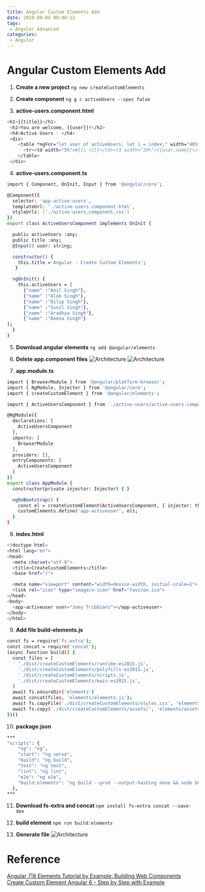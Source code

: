 ```yaml
---
title: Angular Custom Elements Add
date: 2019-09-04 08:40:12
tags:
 - Angular Advanced
categories: 
 - Angular
---
```


# Angular Custom Elements Add

1. **Create a new project**
`ng new createCustomElements`

2. **Create component**
`ng g c activeUsers --spec false`

3. **active-users.component.html**
~~~ bash
<h1>{{title}}</h1>
 <h2>You are welcome, {{user}}!</h2>
 <h4>Active Users - </h4>
 <div>
    <table *ngFor="let user of activeUsers; let i = index;" width="40%">
      <tr><td width="5%">#{{i +1}}</td><td width="30%">{{user.name}}</td></tr>
    </table>
 </div>
~~~

4. **active-users.component.ts**
~~~ bash
import { Component, OnInit, Input } from '@angular/core';

@Component({
  selector: 'app-active-users',
  templateUrl: './active-users.component.html',
  styleUrls: ['./active-users.component.css']
})
export class ActiveUsersComponent implements OnInit {

  public activeUsers :any;
  public title :any;
  @Input() user: string;

  constructor() {
    this.title ='Angular - Create Custom Elements';
   }

  ngOnInit() {
    this.activeUsers = [
      {"name" :"Anil Singh"},
      {"name" :"Alok Singh"},
      {"name" :"Dilip Singh"},
      {"name" :"Sunil Singh"},
      {"name" :"Aradhya Singh"},
      {"name" :"Reena Singh"}
];
  }
}
~~~

5. **Download angular elements**
`ng add @angular/elements`

6. **Delete app.component files**
![Architecture](1.png)
![Architecture](2.png)

7. **app.module.ts**
~~~ bash
import { BrowserModule } from '@angular/platform-browser';
import { NgModule, Injector } from '@angular/core';
import { createCustomElement } from '@angular/elements';

import { ActiveUsersComponent } from './active-users/active-users.component';

@NgModule({
  declarations: [
    ActiveUsersComponent
  ],
  imports: [
    BrowserModule
  ],
  providers: [],
  entryComponents: [
    ActiveUsersComponent
  ]
})
export class AppModule {
  constructor(private injector: Injector) { }

  ngDoBootstrap() {
    const el = createCustomElement(ActiveUsersComponent, { injector: this.injector });
    customElements.define('app-activeuser', el);
  }
}
~~~

8. **index.html**
~~~ bash
<!doctype html>
<html lang="en">
<head>
  <meta charset="utf-8">
  <title>CreateCustomElements</title>
  <base href="/">

  <meta name="viewport" content="width=device-width, initial-scale=1">
  <link rel="icon" type="image/x-icon" href="favicon.ico">
</head>
<body>
  <app-activeuser user="Joey Tribbiani"></app-activeuser>
</body>
</html>
~~~

9. **Add file build-elements.js**
~~~ bash
const fs = require('fs-extra');
const concat = require('concat');
(async function build() {
  const files = [
    './dist/createCustomElements/runtime-es2015.js',
    './dist/createCustomElements/polyfills-es2015.js',
    './dist/createCustomElements/scripts.js',
    './dist/createCustomElements/main-es2015.js',
  ]
  await fs.ensureDir('elements')
  await concat(files, 'elements/elements.js');
  await fs.copyFile('./dist/createCustomElements/styles.css', 'elements/styles.css')
  await fs.copy('./dist/createCustomElements/assets/', 'elements/assets/' )
})()
~~~

10. **package.json**
~~~ bash
***
"scripts": {
    "ng": "ng",
    "start": "ng serve",
    "build": "ng build",
    "test": "ng test",
    "lint": "ng lint",
    "e2e": "ng e2e",
    "build:elements": "ng build --prod --output-hashing none && node build-elements.js"
  },
***
~~~

11. **Download fs-extra and concat**
`npm install fs-extra concat --save-dev`

12. **build element**
`npm run build:elements`

13. **Generate file**
![Architecture](3.png)

# Reference
[Angular 7|8 Elements Tutorial by Example: Building Web Components](https://www.techiediaries.com/angular-elements-web-components/)
[Create Custom Element Angular 6 - Step by Step with Example](https://www.code-sample.com/2018/07/create-custom-element-angular-6.html)